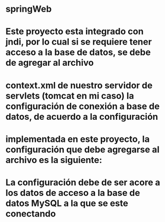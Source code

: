 # springWeb
# Este proyecto esta integrado con jndi, por lo cual si se requiere tener acceso a la base de datos, se debe de agregar al archivo 
# context.xml de nuestro servidor de servlets (tomcat en mi caso) la configuración de conexión a base de datos, de acuerdo a la configuración
# implementada en este proyecto, la configuración que debe agregarse al archivo es la siguiente:

<Resource 
	name="jdbc/nok" 
	auth="Container" 
	type="javax.sql.DataSource"
        maxActive="100" 
	maxIdle="30" 
	maxWait="10000"
        username="root"
	password="" 
	driverClassName="com.mysql.jdbc.Driver"
        url="jdbc:mysql://localhost:3306/maqzar"/>
# La configuración debe de ser acore a los datos de acceso a la base de datos MySQL a la que se este conectando

